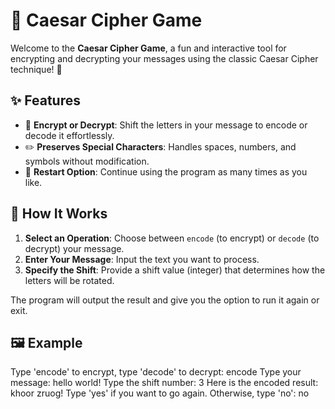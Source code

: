 # 🔐 Caesar Cipher Game

Welcome to the **Caesar Cipher Game**, a fun and interactive tool for encrypting and decrypting your messages using the classic Caesar Cipher technique! 🎉

## ✨ Features
- 🔑 **Encrypt or Decrypt**: Shift the letters in your message to encode or decode it effortlessly.
- ✏️ **Preserves Special Characters**: Handles spaces, numbers, and symbols without modification.
- 🔁 **Restart Option**: Continue using the program as many times as you like.

## 🚀 How It Works
1. **Select an Operation**: Choose between `encode` (to encrypt) or `decode` (to decrypt) your message.
2. **Enter Your Message**: Input the text you want to process.
3. **Specify the Shift**: Provide a shift value (integer) that determines how the letters will be rotated.

The program will output the result and give you the option to run it again or exit.

## 🖼️ Example
Type 'encode' to encrypt, type 'decode' to decrypt:
encode
Type your message:
hello world!
Type the shift number:
3
Here is the encoded result: khoor zruog!
Type 'yes' if you want to go again. Otherwise, type 'no':
no


